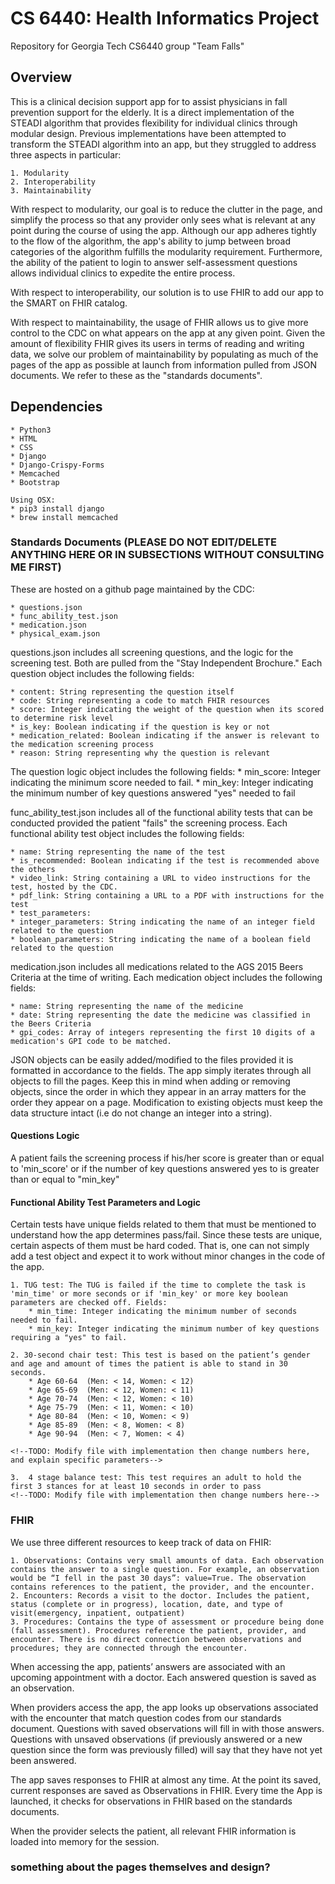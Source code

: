 # CS 6440: Health Informatics Project
Repository for Georgia Tech CS6440 group "Team Falls"

## Overview
This is a clinical decision support app for to assist physicians in fall prevention support for the elderly.
It is a direct implementation of the STEADI algorithm that provides flexibility for individual clinics through modular design.
Previous implementations have been attempted to transform the STEADI algorithm into an app, but they struggled to address three aspects in particular:

    1. Modularity
    2. Interoperability
    3. Maintainability

With respect to modularity, our goal is to reduce the clutter in the page, and simplify the process so that any provider only sees what is relevant at any point during the course of using the app. Although our app adheres tightly to the flow of the algorithm, the app's ability to jump between broad categories of the algorithm fulfills the modularity requirement. Furthermore, the ability of the patient to login to answer self-assessment questions allows individual clinics to expedite the entire process.

With respect to interoperability, our solution is to use FHIR to add our app to the SMART on FHIR catalog.

With respect to maintainability, the usage of FHIR allows us to give more control to the CDC on what appears on the app at any given point. Given the amount of flexibility FHIR gives its users in terms of reading and writing data, we solve our problem of maintainability by populating as much of the pages of the app as possible at launch from information pulled from JSON documents. We refer to these as the "standards documents".

## Dependencies

    * Python3
    * HTML
    * CSS
    * Django
    * Django-Crispy-Forms
    * Memcached
    * Bootstrap

    Using OSX:
    * pip3 install django
    * brew install memcached

### Standards Documents (PLEASE DO NOT EDIT/DELETE ANYTHING HERE OR IN SUBSECTIONS WITHOUT CONSULTING ME FIRST)
These are hosted on a github page maintained by the CDC:

    * questions.json
    * func_ability_test.json
    * medication.json
    * physical_exam.json

questions.json includes all screening questions, and the logic for the screening test. Both are pulled from the "Stay Independent Brochure." Each question object includes the following fields:

    * content: String representing the question itself
    * code: String representing a code to match FHIR resources
    * score: Integer indicating the weight of the question when its scored to determine risk level
    * is_key: Boolean indicating if the question is key or not
    * medication_related: Boolean indicating if the answer is relevant to the medication screening process
    * reason: String representing why the question is relevant

The question logic object includes the following fields:
    * min_score: Integer indicating the minimum score needed to fail.
    * min_key: Integer indicating the minimum number of key questions answered "yes" needed to fail

func_ability_test.json includes all of the functional ability tests that can be conducted provided the patient "fails" the screening process. Each functional ability test object includes the following fields:

    * name: String representing the name of the test
    * is_recommended: Boolean indicating if the test is recommended above the others
    * video_link: String containing a URL to video instructions for the test, hosted by the CDC.
    * pdf_link: String containing a URL to a PDF with instructions for the test
    * test_parameters:
    * integer_parameters: String indicating the name of an integer field related to the question
    * boolean_parameters: String indicating the name of a boolean field related to the question

medication.json includes all medications related to the AGS 2015 Beers Criteria at the time of writing. Each medication object includes the following fields:

    * name: String representing the name of the medicine
    * date: String representing the date the medicine was classified in the Beers Criteria
    * gpi_codes: Array of integers representing the first 10 digits of a medication's GPI code to be matched.

<!-- TODO: NEED TO MENTION WHICH JSON files allow for any object to be added or deleted or modified if corresponds to other entires, and others that are too complex/unique -->

JSON objects can be easily added/modified to the files provided it is formatted in accordance to the fields. The app simply iterates through all objects to fill the pages. Keep this in mind when adding or removing objects, since the order in which they appear in an array matters for the order they appear on a page. Modification to existing objects must keep the data structure intact (i.e do not change an integer into a string).

#### Questions Logic
A patient fails the screening process if his/her score is greater than or equal to 'min_score' or if the number of key questions answered yes to is greater than or equal to "min_key"

#### Functional Ability Test Parameters and Logic
Certain tests have unique fields related to them that must be mentioned to understand how the app determines pass/fail. Since these tests are unique, certain aspects of them must be hard coded. That is, one can not simply add a test object and expect it to work without minor changes in the code of the app.

    1. TUG test: The TUG is failed if the time to complete the task is 'min_time' or more seconds or if 'min_key' or more key boolean parameters are checked off. Fields:
        * min_time: Integer indicating the minimum number of seconds needed to fail.
        * min_key: Integer indicating the minimum number of key questions requiring a "yes" to fail.

    2. 30-second chair test: This test is based on the patient’s gender and age and amount of times the patient is able to stand in 30 seconds.
        * Age 60-64  (Men: < 14, Women: < 12)
        * Age 65-69  (Men: < 12, Women: < 11)
        * Age 70-74  (Men: < 12, Women: < 10)
        * Age 75-79  (Men: < 11, Women: < 10)
        * Age 80-84  (Men: < 10, Women: < 9)
        * Age 85-89  (Men: < 8, Women: < 8)
        * Age 90-94  (Men: < 7, Women: < 4)

    <!--TODO: Modify file with implementation then change numbers here, and explain specific parameters-->

    3.  4 stage balance test: This test requires an adult to hold the first 3 stances for at least 10 seconds in order to pass
    <!--TODO: Modify file with implementation then change numbers here-->


### FHIR
We use three different resources to keep track of data on FHIR:

    1. Observations: Contains very small amounts of data. Each observation contains the answer to a single question. For example, an observation would be “I fell in the past 30 days”: value=True. The observation contains references to the patient, the provider, and the encounter.
    2. Encounters: Records a visit to the doctor. Includes the patient, status (complete or in progress), location, date, and type of visit(emergency, inpatient, outpatient)
    3. Procedures: Contains the type of assessment or procedure being done (fall assessment). Procedures reference the patient, provider, and encounter. There is no direct connection between observations and procedures; they are connected through the encounter.

When accessing the app, patients’ answers are associated with an upcoming appointment with a doctor. Each answered question is saved as an observation.When providers access the app, the app looks up observations associated with the encounter that match question codes from our standards document. Questions with saved observations will fill in with those answers. Questions with unsaved observations (if previously answered or a new question since the form was previously filled) will say that they have not yet been answered.The app saves responses to FHIR at almost any time. At the point its saved, current responses are saved as Observations in FHIR. Every time the App is launched, it checks for observations in FHIR based on the standards documents.When the provider selects the patient, all relevant FHIR information is loaded into memory for the session.
### something about the pages themselves and design?




